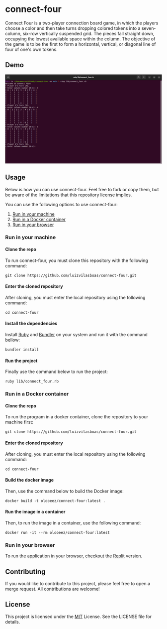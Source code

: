 # connect-four

Connect Four is a two-player connection board game, in which the players choose a color and then take turns dropping colored tokens into a seven-column, six-row vertically suspended grid. The pieces fall straight down, occupying the lowest available space within the column. The objective of the game is to be the first to form a horizontal, vertical, or diagonal line of four of one's own tokens.

## Demo

![Demo of connect-four](https://github.com/luizvilasboas/connect-four/blob/main/img/demo.png?raw=true)

## Usage

Below is how you can use connect-four. Feel free to fork or copy them, but be aware of the limitations that this repository license implies.

You can use the following options to use connect-four:

1. [Run in your machine](#run-in-your-machine)
2. [Run in a Docker container](#run-in-a-docker-container)
3. [Run in your browser](#run-in-your-browser)

### Run in your machine

#### Clone the repo

To run connect-four, you must clone this repository with the following command:

```
git clone https://github.com/luizvilasboas/connect-four.git
```

#### Enter the cloned repository

After cloning, you must enter the local repository using the following command:

```
cd connect-four
```

#### Install the dependencies

Install [Ruby](https://www.ruby-lang.org) and [Bundler](https://bundler.io/) on your system and run it with the command bellow:

```
bundler install
```

#### Run the project

Finally use the command below to run the project:

```
ruby lib/connect_four.rb
```

### Run in a Docker container

#### Clone the repo

To run the program in a docker container, clone the repository to your machine first:

```
git clone https://github.com/luizvilasboas/connect-four.git
```

#### Enter the cloned repository

After cloning, you must enter the local repository using the following command:

```
cd connect-four
```

#### Build the docker image

Then, use the command below to build the Docker image:

```
docker build -t olooeez/connect-four:latest .
```

#### Run the image in a container

Then, to run the image in a container, use the following command:

```
docker run -it --rm olooeez/connect-four:latest
```

### Run in your browser

To run the application in your browser, checkout the [Replit](https://replit.com/@olooeez/connect-four) version.


## Contributing

If you would like to contribute to this project, please feel free to open a merge request. All contributions are welcome!

## License

This project is licensed under the [MIT](https://github.com/luizvilasboas/connect-four/blob/main/LICENSE) License. See the LICENSE file for details.
